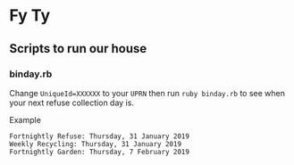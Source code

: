 # Fy Ty

## Scripts to run our house

### binday.rb

Change `UniqueId=XXXXXX` to your `UPRN` then run `ruby binday.rb` to see when your next refuse collection day is.

Example

```
Fortnightly Refuse: Thursday, 31 January 2019
Weekly Recycling: Thursday, 31 January 2019
Fortnightly Garden: Thursday, 7 February 2019
```
